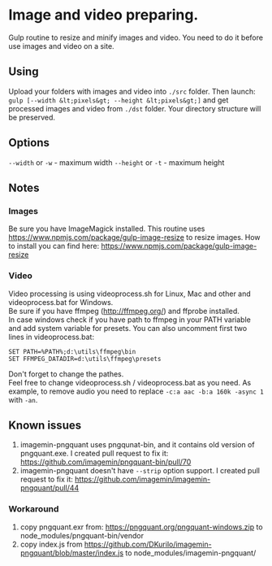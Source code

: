 # Image and video preparing.

Gulp routine to resize and minify images and video.
You need to do it before use images and video on a site.

## Using

Upload your folders with images and video into `./src` folder. Then launch:  
`gulp [--width &lt;pixels&gt; --height &lt;pixels&gt;]`
and get processed images and video from `./dst` folder. Your directory structure will be preserved.  

## Options

`--width` or `-w` - maximum width
`--height` or `-t` - maximum height

## Notes

### Images
Be sure you have ImageMagick installed. This routine uses https://www.npmjs.com/package/gulp-image-resize to resize images.
How to install you can find here: https://www.npmjs.com/package/gulp-image-resize

### Video
Video processing is using videoprocess.sh for Linux, Mac and other and videoprocess.bat for Windows.  
Be sure if you have ffmpeg (http://ffmpeg.org/) and ffprobe installed.  
In case windows check if you have path to ffmpeg in your PATH variable and add system variable for presets. You can also uncomment first two lines in videoprocess.bat:  

```
SET PATH=%PATH%;d:\utils\ffmpeg\bin
SET FFMPEG_DATADIR=d:\utils\ffmpeg\presets
```

Don't forget to change the pathes.  
Feel free to change videoprocess.sh / videoprocess.bat as you need. As example, to remove audio you need to replace `-c:a aac -b:a 160k -async 1` with `-an`.  

## Known issues

1. imagemin-pngquant uses pngqunat-bin, and it contains old version of pngquant.exe. I created pull request to fix it: https://github.com/imagemin/pngquant-bin/pull/70
2. imagemin-pngquant doesn't have `--strip` option support. I created pull request to fix it: https://github.com/imagemin/imagemin-pngquant/pull/44

### Workaround
1. copy pngquant.exr from: https://pngquant.org/pngquant-windows.zip to node_modules/pngquant-bin/vendor
2. copy index.js from https://github.com/DKurilo/imagemin-pngquant/blob/master/index.js to node_modules/imagemin-pngquant/

